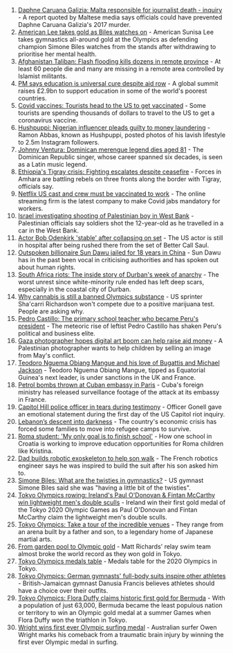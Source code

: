 1. [Daphne Caruana Galizia: Malta responsible for journalist death - inquiry](https://www.bbc.co.uk/news/world-europe-58012903) - A report quoted by Maltese media says officials could have prevented Daphne Caruana Galizia's 2017 murder.
2. [American Lee takes gold as Biles watches on](https://www.bbc.co.uk/sport/olympics/58009885) - American Sunisa Lee takes gymnastics all-around gold at the Olympics as defending champion Simone Biles watches from the stands after withdrawing to prioritise her mental health.
3. [Afghanistan Taliban: Flash flooding kills dozens in remote province](https://www.bbc.co.uk/news/world-asia-58017439) - At least 60 people die and many are missing in a remote area controlled by Islamist militants.
4. [PM says education is universal cure despite aid row](https://www.bbc.co.uk/news/education-58006728) - A global summit raises £2.9bn to support education in some of the world's poorest countries.
5. [Covid vaccines: Tourists head to the US to get vaccinated](https://www.bbc.co.uk/news/world-us-canada-58004253) - Some tourists are spending thousands of dollars to travel to the US to get a coronavirus vaccine.
6. [Hushpuppi: Nigerian influencer pleads guilty to money laundering](https://www.bbc.co.uk/news/world-africa-58002932) - Ramon Abbas, known as Hushpuppi, posted photos of his lavish lifestyle to 2.5m Instagram followers.
7. [Johnny Ventura: Dominican merengue legend dies aged 81](https://www.bbc.co.uk/news/world-latin-america-58011686) - The Dominican Republic singer, whose career spanned six decades, is seen as a Latin music legend.
8. [Ethiopia's Tigray crisis: Fighting escalates despite ceasefire](https://www.bbc.co.uk/news/world-africa-58013100) - Forces in Amhara are battling rebels on three fronts along the border with Tigray, officials say.
9. [Netflix US cast and crew must be vaccinated to work](https://www.bbc.co.uk/news/business-58006810) - The online streaming firm is the latest company to make Covid jabs mandatory for workers.
10. [Israel investigating shooting of Palestinian boy in West Bank](https://www.bbc.co.uk/news/world-middle-east-58010712) - Palestinian officials say soldiers shot the 12-year-old as he travelled in a car in the West Bank.
11. [Actor Bob Odenkirk 'stable' after collapsing on set](https://www.bbc.co.uk/news/entertainment-arts-58009727) - The US actor is still in hospital after being rushed there from the set of Better Call Saul.
12. [Outspoken billionaire Sun Dawu jailed for 18 years in China](https://www.bbc.co.uk/news/world-asia-china-58007515) - Sun Dawu has in the past been vocal in criticising authorities and has spoken out about human rights.
13. [South Africa riots: The inside story of Durban's week of anarchy](https://www.bbc.co.uk/news/world-africa-57996373) - The worst unrest since white-minority rule ended has left deep scars, especially in the coastal city of Durban.
14. [Why cannabis is still a banned Olympics substance](https://www.bbc.co.uk/news/world-us-canada-58003743) - US sprinter Sha'carri Richardson won't compete due to a positive marijuana test. People are asking why.
15. [Pedro Castillo: The primary school teacher who became Peru's president](https://www.bbc.co.uk/news/world-latin-america-57941309) - The meteoric rise of leftist Pedro Castillo has shaken Peru's political and business elite.
16. [Gaza photographer hopes digital art boom can help raise aid money](https://www.bbc.co.uk/news/world-middle-east-57970467) - A Palestinian photographer wants to help children by selling an image from May's conflict.
17. [Teodoro Nguema Obiang Mangue and his love of Bugattis and Michael Jackson](https://www.bbc.co.uk/news/world-africa-58001750) - Teodoro Nguema Obiang Mangue, tipped as Equatorial Guinea's next leader, is under sanctions in the UK and France.
18. [Petrol bombs thrown at Cuban embassy in Paris](https://www.bbc.co.uk/news/world-57995485) - Cuba's foreign ministry has released surveillance footage of the attack at its embassy in France.
19. [Capitol Hill police officer in tears during testimony](https://www.bbc.co.uk/news/world-us-canada-57989607) - Officer Gonell gave an emotional statement during the first day of the US Capitol riot inquiry.
20. [Lebanon’s descent into darkness](https://www.bbc.co.uk/news/world-middle-east-57988693) - The country's economic crisis has forced some families to move into refugee camps to survive.
21. [Roma student: 'My only goal is to finish school'](https://www.bbc.co.uk/news/world-europe-57978365) - How one school in Croatia is working to improve education opportunities for Roma children like Kristina.
22. [Dad builds robotic exoskeleton to help son walk](https://www.bbc.co.uk/news/world-europe-57985857) - The French robotics engineer says he was inspired to build the suit after his son asked him to.
23. [Simone Biles: What are the twisties in gymnastics?](https://www.bbc.co.uk/news/world-us-canada-57986166) - US gymnast Simone Biles said she was "having a little bit of the twisties".
24. [Tokyo Olympics rowing: Ireland's Paul O'Donovan & Fintan McCarthy win lightweight men's double sculls](https://www.bbc.co.uk/sport/olympics/58007573) - Ireland win their first gold medal of the Tokyo 2020 Olympic Games as Paul O'Donovan and Fintan McCarthy claim the lightweight men's double sculls.
25. [Tokyo Olympics: Take a tour of the incredible venues](https://www.bbc.co.uk/news/world-asia-57981049) - They range from an arena built by a father and son, to a legendary home of Japanese martial arts.
26. [From garden pool to Olympic gold](https://www.bbc.co.uk/news/uk-wales-57994645) - Matt Richards' relay swim team almost broke the world record as they won gold in Tokyo.
27. [Tokyo Olympics medals table](https://www.bbc.co.uk/sport/olympics/57836709) - Medals table for the 2020 Olympics in Tokyo.
28. [Tokyo Olympics: German gymnasts' full-body suits inspire other athletes](https://www.bbc.co.uk/news/world-57978134) - British-Jamaican gymnast Danusia Francis believes athletes should have a choice over their outfits.
29. [Tokyo Olympics: Flora Duffy claims historic first gold for Bermuda](https://www.bbc.co.uk/sport/olympics/57964362) - With a population of just 63,000, Bermuda became the least populous nation or territory to win an Olympic gold medal at a summer Games when Flora Duffy won the triathlon in Tokyo.
30. [Wright wins first ever Olympic surfing medal](https://www.bbc.co.uk/sport/olympics/57981411) - Australian surfer Owen Wright marks his comeback from a traumatic brain injury by winning the first ever Olympic medal in surfing.
